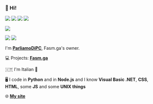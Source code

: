 ### 👋 Hi!

![](https://img.shields.io/youtube/channel/subscribers/UCs7k6KpxYqlcwqrdDdsop-Q?color=red&logo=youtube&style=for-the-badge) ![](https://img.shields.io/discord/733421239401447464?style=for-the-badge&logo=discord&color=blueviolet) ![](https://img.shields.io/twitter/follow/ParliamoDiPC?label=Follow&style=for-the-badge&logo=twitter&color=blue) ![](https://img.shields.io/github/followers/ParliamoDiPC?label=Follow&style=for-the-badge&logo=github&color=black)


![](https://github-readme-stats.vercel.app/api?username=ParliamoDiPC&show_icons=true&theme=dark)

![](https://github-readme-stats.vercel.app/api/pin/?username=fasmga&repo=fasmga&theme=dark&show_icons=true) ![](https://github-readme-stats.vercel.app/api/pin/?username=fasmga&repo=api&theme=dark&show_icons=true)

I'm [**ParliamoDiPC**](https://www.youtube.com/ParliamoDiPC), Fasm.ga's owner.

💻 Projects: [**Fasm.ga**](https://www.fasmga.org)

🇮🇹 I'm Italian :pizza:

🖥 I code in **Python** and in **Node.js** and I know **Visual Basic .NET**, **CSS**, **HTML**, some **JS** and some **UNIX things**

🌐 [**My site**](https://parliamodipc.github.io)
